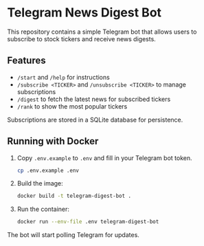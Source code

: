 # Telegram News Digest Bot

This repository contains a simple Telegram bot that allows users to subscribe to stock tickers and receive news digests.

## Features
- `/start` and `/help` for instructions
- `/subscribe <TICKER>` and `/unsubscribe <TICKER>` to manage subscriptions
- `/digest` to fetch the latest news for subscribed tickers
- `/rank` to show the most popular tickers

Subscriptions are stored in a SQLite database for persistence.

## Running with Docker

1. Copy `.env.example` to `.env` and fill in your Telegram bot token.
   ```bash
   cp .env.example .env
   ```
2. Build the image:
   ```bash
   docker build -t telegram-digest-bot .
   ```
3. Run the container:
   ```bash
   docker run --env-file .env telegram-digest-bot
   ```

The bot will start polling Telegram for updates.
